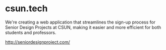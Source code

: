 # csun.tech
We're creating a web application that streamlines the sign-up process for Senior Design Projects at CSUN, making it easier and more efficient for both students and professors.

http://seniordesignproject.com/
